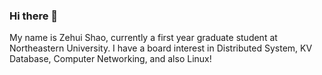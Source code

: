### Hi there 👋

<!--
**Zehu1Sha0/Zehu1Sha0** is a ✨ _special_ ✨ repository because its `README.md` (this file) appears on your GitHub profile.

Here are some ideas to get you started:

- 🔭 I’m currently working on ...
- 🌱 I’m currently learning ...
- 👯 I’m looking to collaborate on ...
- 🤔 I’m looking for help with ...
- 💬 Ask me about ...
- 📫 How to reach me: ...
- 😄 Pronouns: ...
- ⚡ Fun fact: ...
-->

My name is Zehui Shao, currently a first year graduate student at Northeastern University. I have a board interest in Distributed System, KV Database, Computer Networking, and also Linux!
